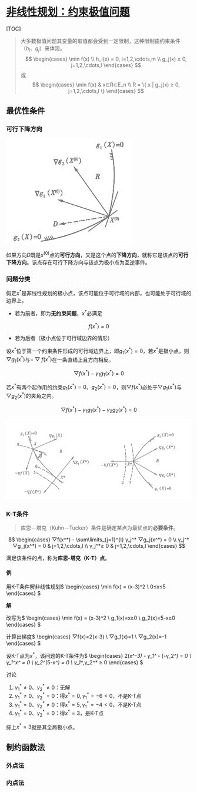 <link rel='stylesheet' href='../../../style/index.css'>
<script src='../../../style/index.js'></script>

# [非线性规划：约束极值问题](../index.html)

[TOC]

>大多数极值问题其变量的取值都会受到一定限制，这种限制由约束条件（$h_i$、$g_j$）来体现。
>$$
\begin{cases}
    \min f(x)
\\  h_i(x) = 0, i=1,2,\cdots,m
\\  g_j(x) ≥ 0, j=1,2,\cdots,l
\end{cases}
>$$ 或 $$
\begin{cases}
    \min f(x) & x∈R⊂E_n
\\  R = \{ x | g_j(x) ≥ 0, j=1,2,\cdots,l \}
\end{cases}
>$$


## 最优性条件 

### 可行下降方向

![](./images/D.png)

如果方向$D$既是$x^{(0)}$点的**可行方向**，又是这个点的**下降方向**，就称它是该点的**可行下降方向**。该点存在可行下降方向与该点为极小点为互逆事件。

### 问题分类

假定$x^*$是非线性规划的极小点，该点可能位于可行域的内部，也可能处于可行域的边界上。

- 若为前者，即为**无约束问题**，$x^*$必满足

$$f(x^*) = 0$$

- 若为后者（极小点位于可行域边界的情形）

设$x^*$位于第一个约束条件形成的可行域边界上，即$g_1(x^*)=0$，若$x^*$是极小点，则$▽g_1(x^*)$与$-▽f(x^*)$在一条直线上且方向相反。

$$▽f(x^*) - γ_1g_1(x^*) = 0$$

若$x^*$有两个起作用的约束$g_1(x^*)=0$、$g_2(x^*)=0$，则$▽f(x^*)$必处于$▽g_1(x^*)$与$▽g_2(x^*)$的夹角之内。

$$▽f(x^*) - γ_1g_1(x^*) - γ_2g_2(x^*) = 0$$

![](./images/KT.png)

### K-T条件
>库恩－塔克（Kuhn－Tucker）条件是确定某点为最优点的**必要条件**。

$$
    \begin{cases}
        ▽f(x^*) - \sum\limits_{j=1}^{l} γ_j^* ▽g_j(x^*) = 0
    \\  γ_j^* ▽g_j(x^*) = 0 & j=1,2,\cdots,l
    \\  γ_j^*≥ 0 & j=1,2,\cdots,l
    \end{cases}
$$

满足该条件的点，称为**库恩-塔克（K-T）点**。

#### 例

用K-T条件解非线性规划$
    \begin{cases}
        \min f(x) = (x-3)^2
    \\  0≤x≤5
    \end{cases}
$

**解**

改写为$
    \begin{cases}
        \min f(x) = (x-3)^2
    \\  g_1(x)=x≥0
    \\  g_2(x)=5-x≥0
    \end{cases}
$

计算出梯度$
    \begin{cases}
        ▽f(x)=2(x-3)
    \\  ▽g_1(x)=1
    \\  ▽g_2(x)=-1
    \end{cases}
$

设K-T点为$x^*$，该问题的K-T条件为$
    \begin{cases}
        2(x^*-3) - γ_1^* - (-γ_2^*) = 0
    \\  γ_1^*x^* = 0
    \\  γ_2^*(5-x^*) = 0
    \\  γ_1^*,γ_2^* ≥ 0
    \end{cases}
$

讨论

1. $γ_1^*≠0$、$γ_2^*≠0$：无解
2. $γ_1^*≠0$、$γ_2^*=0$：得$x^*=0,γ_1^*=-6<0$，不是K-T点
3. $γ_1^*=0$、$γ_2^*≠0$：得$x^*=5,γ_1^*=-4<0$，不是K-T点
4. $γ_1^*=0$、$γ_2^*=0$：得$x^*=3$，是K-T点

综上$x^*=3$就是其全局极小点。

## 制约函数法

### 外点法 

### 内点法